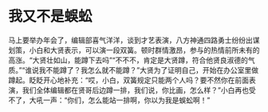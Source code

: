 # 我又不是蜈蚣

马上要举办年会了，编辑部喜气洋洋，谈到才艺表演，八方神通四路勇士纷纷出谋划策，小白和大贤表示，可以演一段双簧。顿时群情激昂，参与的热情前所未有的高涨。“大贤壮如山，能蹲下去吗”“不不不，肯定是大贤蹲，符合他贤良淑德的气质。”“谁说我不能蹲了？我怎么就不能蹲？”大贤为了证明自己，开始在办公室里做蹲起。眨眨开心地补充：“哎，小白，双簧规定只能两个人吗？要不然你在前面表演，我们全体编辑都在贤哥后边蹲一排，我们说，你比画，怎么样？”小白再也受不了，大吼一声：“你们，怎么能站一排啊，你以为我是蜈蚣啊！”